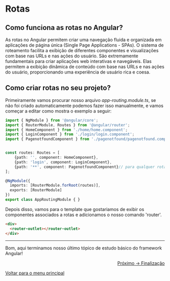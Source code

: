 # Rotas

## Como funciona as rotas no Angular?
As rotas no Angular permitem criar uma navegação fluida e organizada em aplicações de página única (Single Page Applications - SPAs). O sistema de roteamento facilita a exibição de diferentes componentes e visualizações com base nas URLs e nas ações do usuário. São extremamente fundamentais para criar aplicações web interativas e navegáveis. Elas permitem a exibição dinâmica de conteúdo com base nas URLs e nas ações do usuário, proporcionando uma experiência de usuário rica e coesa.

## Como criar rotas no seu projeto?
Primeiramente vamos procurar nosso arquivo _app-routing.module.ts_, se não foi criado automaticamente podemos fazer isso manualmente, e vamos começar a editar como mostra o exemplo a seguir:
```ts
import { NgModule } from '@angular/core';
import { RouterModule, Routes } from '@angular/router';
import { HomeComponent } from './home/home.component';
import { LoginComponent } from './login/login.component';
import { PagenotfoundComponent } from './pagenotfound/pagenotfound.component';


const routes: Routes = [
    {path: '', component: HomeComponent},
    {path: 'login', component: LoginComponent},
    {path: '**', component: PagenotfoundComponent}// para qualquer rota não encontrada
];

@NgModule({
  imports: [RouterModule.forRoot(routes)],
  exports: [RouterModule]
})
export class AppRoutingModule { }
```

Depois disso, vamos para o template que gostariamos de exibir os componentes associados a rotas e adicionamos o nosso comando 'router'. 
```html
<div>
  <router-outlet></router-outlet>
</div>
```

---
Bom, aqui terminamos nosso último tópico de estudo básico do framework Angular!
<p align="right">
  <a href="https://github.com/gbiz0/angular4noobs/blob/main/content/finalizacao/README.md">Próximo -> Finalização</a>
</p>

<p align="left">
  <a href="https://github.com/gbiz0/angular4noobs#roadmap">Voltar para o menu principal</a>
</p>
